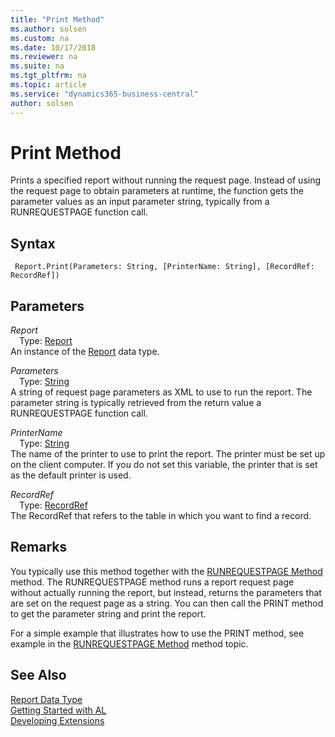 ```yaml
---
title: "Print Method"
ms.author: solsen
ms.custom: na
ms.date: 10/17/2018
ms.reviewer: na
ms.suite: na
ms.tgt_pltfrm: na
ms.topic: article
ms.service: "dynamics365-business-central"
author: solsen
---
```

[//]: # (START>DO_NOT_EDIT)
[//]: # (IMPORTANT:Do not edit any of the content between here and the END>DO_NOT_EDIT.)
[//]: # (Any modifications should be made in the .xml files in the ModernDev repo.)
# Print Method
Prints a specified report without running the request page. Instead of using the request page to obtain parameters at runtime, the function gets the parameter values as an input parameter string, typically from a RUNREQUESTPAGE function call.

## Syntax
```
 Report.Print(Parameters: String, [PrinterName: String], [RecordRef: RecordRef])
```
## Parameters
*Report*  
&emsp;Type: [Report](report-data-type.md)  
An instance of the [Report](report-data-type.md) data type.  

*Parameters*  
&emsp;Type: [String](../string/string-data-type.md)  
A string of request page parameters as XML to use to run the report. The parameter string is typically retrieved from the return value a RUNREQUESTPAGE function call.
          
*PrinterName*  
&emsp;Type: [String](../string/string-data-type.md)  
The name of the printer to use to print the report. The printer must be set up on the client computer. If you do not set this variable, the printer that is set as the default printer is used.
          
*RecordRef*  
&emsp;Type: [RecordRef](../recordref/recordref-data-type.md)  
The RecordRef that refers to the table in which you want to find a record.
          



[//]: # (IMPORTANT: END>DO_NOT_EDIT)

## Remarks  
 You typically use this method together with the [RUNREQUESTPAGE Method](../../methods/devenv-runrequestpage-method.md) method. The RUNREQUESTPAGE method runs a report request page without actually running the report, but instead, returns the parameters that are set on the request page as a string. You can then call the PRINT method to get the parameter string and print the report.  

 For a simple example that illustrates how to use the PRINT method, see example in the [RUNREQUESTPAGE Method](../../methods/devenv-runrequestpage-method.md) method topic.  
## See Also
[Report Data Type](report-data-type.md)  
[Getting Started with AL](../../devenv-get-started.md)  
[Developing Extensions](../../devenv-dev-overview.md)